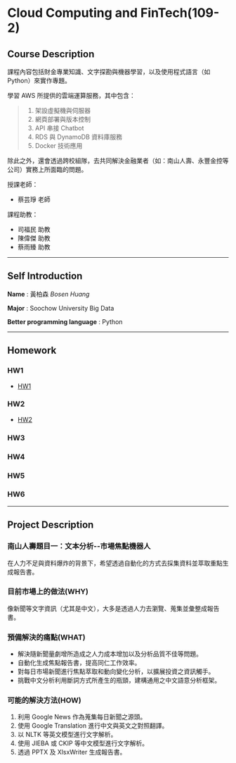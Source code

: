 # Cloud Computing and FinTech(109-2)
## Course Description
課程內容包括財金專業知識、文字探勘與機器學習，以及使用程式語言（如 Python）來實作專題。

學習 AWS 所提供的雲端運算服務，其中包含：
> 1. 架設虛擬機與伺服器
> 2. 網頁部署與版本控制
> 3. API 串接 Chatbot
> 4. RDS 與 DynamoDB 資料庫服務
> 5. Docker 技術應用

除此之外，還會透過跨校組隊，去共同解決金融業者（如：南山人壽、永豐金控等公司）實務上所面臨的問題。

授課老師：
* 蔡芸琤 老師

課程助教：
* 司福民 助教
* 陳偉傑 助教
* 蔡雨臻 助教


---
## Self Introduction
**Name** : 黃柏森 *Bosen Huang*

**Major** : Soochow University Big Data

**Better programming language** : Python


---
## Homework
### HW1
* [HW1](HW/HW1.md)

### HW2
* [HW2](HW/HW2.md)

### HW3

### HW4

### HW5

### HW6

---
## Project Description 
### 南山人壽題目一：文本分析--市場焦點機器人
在人力不足與資料爆炸的背景下，希望透過自動化的方式去採集資料並萃取重點生成報告書。

### 目前市場上的做法(WHY)
像新聞等文字資訊（尤其是中文），大多是透過人力去瀏覽、蒐集並彙整成報告書。

### 預備解決的痛點(WHAT)
* 解決隨新聞量劇增所造成之人力成本增加以及分析品質不佳等問題。
* 自動化生成焦點報告書，提高同仁工作效率。
* 對每日市場新聞進行焦點萃取和動向變化分析，以擴展投資之資訊觸手。
* 挑戰中文分析利用斷詞方式所產生的瓶頸，建構通用之中文語意分析框架。

### 可能的解決方法(HOW)
1. 利用 Google News 作為蒐集每日新聞之源頭。
2. 使用 Google Translation 進行中文與英文之對照翻譯。
3. 以 NLTK 等英文模型進行文字解析。
4. 使用 JIEBA 或 CKIP 等中文模型進行文字解析。
5. 透過 PPTX 及 XlsxWriter 生成報告書。
